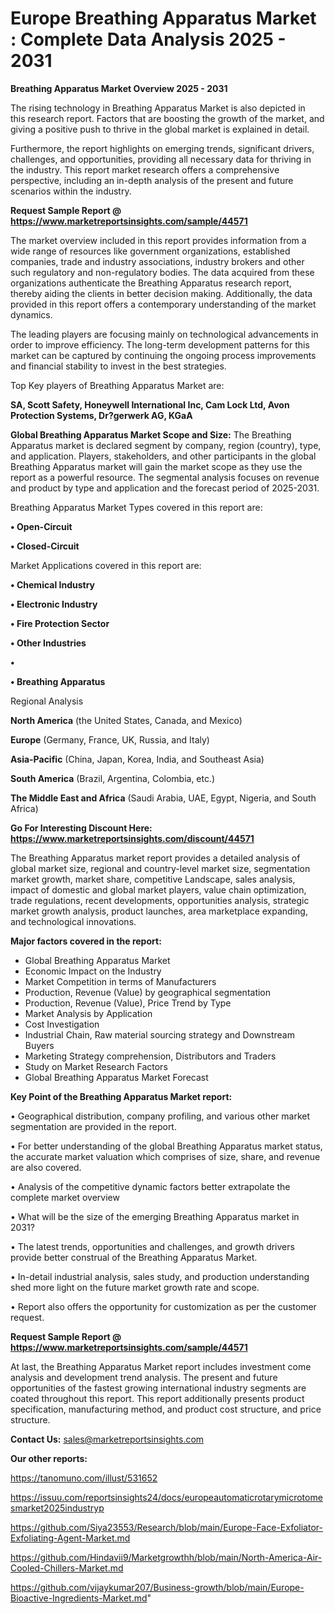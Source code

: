 # Europe Breathing Apparatus Market : Complete Data Analysis 2025 - 2031

<Strong> Breathing Apparatus Market Overview 2025 - 2031</strong>

The rising technology in Breathing Apparatus Market is also depicted in this research report. Factors that are boosting the growth of the market, and giving a positive push to thrive in the global market is explained in detail.

Furthermore, the report highlights on emerging trends, significant drivers, challenges, and opportunities, providing all necessary data for thriving in the industry. This report market research offers a comprehensive perspective, including an in-depth analysis of the present and future scenarios within the industry.

<strong>Request Sample Report @ <a href=https://www.marketreportsinsights.com/sample/44571>https://www.marketreportsinsights.com/sample/44571</a></strong>

The market overview included in this report provides information from a wide range of resources like government organizations, established companies, trade and industry associations, industry brokers and other such regulatory and non-regulatory bodies. The data acquired from these organizations authenticate the Breathing Apparatus research report, thereby aiding the clients in better decision making. Additionally, the data provided in this report offers a contemporary understanding of the market dynamics.

The leading players are focusing mainly on technological advancements in order to improve efficiency. The long-term development patterns for this market can be captured by continuing the ongoing process improvements and financial stability to invest in the best strategies.

Top Key players of Breathing Apparatus Market are:

<strong>SA, Scott Safety, Honeywell International Inc, Cam Lock Ltd, Avon Protection Systems, Dr?gerwerk AG, KGaA</strong>

<strong><b>Global Breathing Apparatus Market Scope and Size:</b></strong>
The Breathing Apparatus market is declared segment by company, region (country), type, and application. Players, stakeholders, and other participants in the global Breathing Apparatus market will gain the market scope as they use the report as a powerful resource. The segmental analysis focuses on revenue and product by type and application and the forecast period of 2025-2031.

Breathing Apparatus Market Types covered in this report are:

<strong>•  Open-Circuit

•  Closed-Circuit</strong>

Market Applications covered in this report are:

<strong>•  Chemical Industry

•  Electronic Industry

•  Fire Protection Sector

•  Other Industries

•  

•  Breathing Apparatus</strong> 

Regional Analysis

<strong>North America</strong> (the United States, Canada, and Mexico)

<strong>Europe</strong> (Germany, France, UK, Russia, and Italy)

<strong>Asia-Pacific</strong> (China, Japan, Korea, India, and Southeast Asia)

<strong>South America</strong> (Brazil, Argentina, Colombia, etc.)

<strong>The Middle East and Africa</strong> (Saudi Arabia, UAE, Egypt, Nigeria, and South Africa)

<strong>Go For Interesting Discount Here: <a href=https://www.marketreportsinsights.com/discount/44571>https://www.marketreportsinsights.com/discount/44571</a></strong>

The Breathing Apparatus market report provides a detailed analysis of global market size, regional and country-level market size, segmentation market growth, market share, competitive Landscape, sales analysis, impact of domestic and global market players, value chain optimization, trade regulations, recent developments, opportunities analysis, strategic market growth analysis, product launches, area marketplace expanding, and technological innovations.

<strong><b>Major factors covered in the report:</b></strong>
<ul>
  <li>Global Breathing Apparatus Market </li>
  <li>Economic Impact on the Industry</li>
  <li>Market Competition in terms of Manufacturers</li>
  <li>Production, Revenue (Value) by geographical segmentation</li>
  <li>Production, Revenue (Value), Price Trend by Type</li>
  <li>Market Analysis by Application</li>
  <li>Cost Investigation</li>
  <li>Industrial Chain, Raw material sourcing strategy and Downstream Buyers</li>
  <li>Marketing Strategy comprehension, Distributors and Traders</li>
  <li>Study on Market Research Factors</li>
  <li>Global Breathing Apparatus Market Forecast</li>
</ul>

<strong><b>Key Point of the Breathing Apparatus Market report:</b></strong>

• Geographical distribution, company profiling, and various other market segmentation are provided in the report.

• For better understanding of the global Breathing Apparatus market status, the accurate market valuation which comprises of size, share, and revenue are also covered.

• Analysis of the competitive dynamic factors better extrapolate the complete market overview

• What will be the size of the emerging Breathing Apparatus market in 2031?

• The latest trends, opportunities and challenges, and growth drivers provide better construal of the Breathing Apparatus Market.

• In-detail industrial analysis, sales study, and production understanding shed more light on the future market growth rate and scope.

• Report also offers the opportunity for customization as per the customer request.

<strong>Request Sample Report @ <a href=https://www.marketreportsinsights.com/sample/44571>https://www.marketreportsinsights.com/sample/44571</a></strong>

At last, the Breathing Apparatus Market report includes investment come analysis and development trend analysis. The present and future opportunities of the fastest growing international industry segments are coated throughout this report. This report additionally presents product specification, manufacturing method, and product cost structure, and price structure.

<strong>Contact Us:</strong>
sales@marketreportsinsights.com

<strong>Our other reports:</strong>

<a href=https://tanomuno.com/illust/531652>https://tanomuno.com/illust/531652</a>

<a href=https://issuu.com/reportsinsights24/docs/europeautomaticrotarymicrotomesmarket2025industryp>https://issuu.com/reportsinsights24/docs/europeautomaticrotarymicrotomesmarket2025industryp</a>

<a href=https://github.com/Siya23553/Research/blob/main/Europe-Face-Exfoliator-Exfoliating-Agent-Market.md>https://github.com/Siya23553/Research/blob/main/Europe-Face-Exfoliator-Exfoliating-Agent-Market.md</a>

<a href=https://github.com/Hindavii9/Marketgrowthh/blob/main/North-America-Air-Cooled-Chillers-Market.md>https://github.com/Hindavii9/Marketgrowthh/blob/main/North-America-Air-Cooled-Chillers-Market.md</a>

<a href=https://github.com/vijaykumar207/Business-growth/blob/main/Europe-Bioactive-Ingredients-Market.md>https://github.com/vijaykumar207/Business-growth/blob/main/Europe-Bioactive-Ingredients-Market.md</a>"
